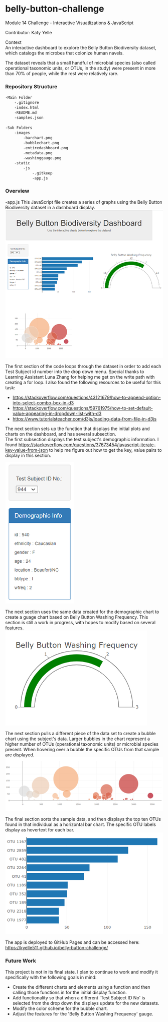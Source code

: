 # belly-button-challenge
Module 14 Challenge - Interactive Visuatlizations & JavaScript <br>

Contributor: Katy Yelle

Context<br>
An interactive dashboard to explore the Belly Button Biodiversity dataset, which catalogs the microbes that colonize human navels.

The dataset reveals that a small handful of microbial species (also called operational taxonomic units, or OTUs, in the study) were present in more than 70% of people, while the rest were relatively rare. 

### Repository Structure
    -Main Folder
        -.gitignore
        -index.html
        -README.md
        -samples.json

    -Sub Folders
        -images
            -barchart.png
            -bubblechart.png
            -entiredashboard.png
            -metadata.png
            -washinggauge.png
        -static
            -js
                -.gitkeep
                -app.js
        
### Overview
-app.js
This JavaScript file creates a series of graphs using the Belly Button Biodiversity dataset in a dashboard display.
![Entire Dropdown Display](/images/entireddashboard.png "Dashboard Display") 

The first section of the code loops through the dataset in order to add each Test Subject id number into the drop down menu.  Special thanks to Learning Assistant Luna Zhang for helping me get on the write path with creating a for loop. I also found the following resources to be useful for this task: 
- https://stackoverflow.com/questions/43121679/how-to-append-option-into-select-combo-box-in-d3
- https://stackoverflow.com/questions/59761975/how-to-set-default-value-appearing-in-dropdown-list-with-d3
- https://www.tutorialsteacher.com/d3js/loading-data-from-file-in-d3js

The next section sets up the function that displays the initial plots and charts on the dashboard, and has several subsection.  
The first subsection displays the test subject's demographic information. I found https://stackoverflow.com/questions/37673454/javascript-iterate-key-value-from-json to help me figure out how to get the key, value pairs to display in this section. 

![Dropdown Menu and Demographic Chart](/images/metadata.png "Demographic Chart")

The next section uses the same data created for the demographic chart to create a guage chart based on Belly Button Washing Frequency.  This section is still a work in progress, with hopes to modify based on several features. 
![Bellybutton Washing Gauge](/images/washinggauge.png "Belly Button Washing Gauge")

The next section pulls a different piece of the data set to create a bubble chart using the subject's data. Larger bubbles in the chart represent a higher number of OTUs (operational taxonomic units) or microbial species present. When hovering over a bubble the specific OTUs from that sample are displayed. 
![Bubble Chart](/images/bubblechart.png "Bubble Chart")

The final section sorts the sample data, and then displays the top ten OTUs found in that individual as a horizontal bar chart. The specific OTU labels display as hovertext for each bar.
![Bar Chart](/images/barchart.png "Bar Chart")

The app is deployed to GitHub Pages and can be accessed here:
https://kyelle511.github.io/belly-button-challenge/


### Future Work
This project is not in its final state. I plan to continue to work and modify it specifically with the following goals in mind:
- Create the different charts and elements using a function and then calling those functions in for the initial display function.
- Add functionality so that when a different 'Test Subject ID No' is selected from the drop down the displays update for the new datasets.
- Modify the color scheme for the bubble chart.
- Adjust the features for the 'Belly Button Washing Frequency' gauge. 

